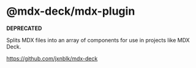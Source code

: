 # @mdx-deck/mdx-plugin

**DEPRECATED**

Splits MDX files into an array of components for use in projects like MDX Deck.

https://github.com/jxnblk/mdx-deck
